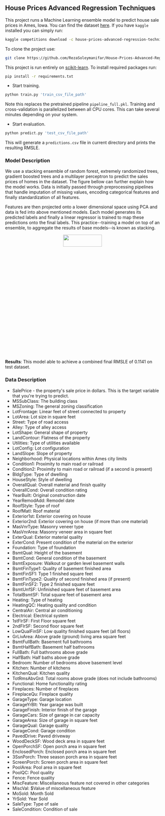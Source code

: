 ## House Prices Advanced Regression Techniques

This project runs a Machine Learning ensemble model to predict house sale prices in Ames, Iowa. You can find the dataset 
[here](https://www.kaggle.com/c/house-prices-advanced-regression-techniques/data). If you have `kaggle` installed you can simply run:

```bash
kaggle competitions download -c house-prices-advanced-regression-techniques
```

To clone the project use:
```bash
git clone https://github.com/RezaSoleymanifar/House-Prices-Advanced-Regression-Techniques-Kaggle-Competition..git
```

This project is run entirely on [scikit-learn](https://scikit-learn.org/stable/). To install required packages run:

```bash
pip install -r requirements.txt
```

- Start training.

```bash
python train.py 'train_csv_file_path'
```

Note this replaces the pretrained pipeline `pipeline_full.pkl`. Training and cross-validation is parallelized between all CPU cores. This can take several minutes depending on your system.

- Start evaluation. 

<!--([pretrained model](https://github.com/tensorlayer/srgan/releases/tag/1.2.0) for DIV2K)-->

```bash
python predict.py 'test_csv_file_path' 
```

This will generate a `predictions.csv` file in current directory and prints the resulting RMSLE.

### Model Description

We use a stacking ensemble of random forest, extremely randomized trees, gradient boosted trees and a multilayer perceptron to predict the sales prices of homes in the dataset. The figure bellow can further explain how the model works. Data is initially passed through preprocessing pipelines that handle imputation of missing values, encoding categorical features and finally standardization of all features.

Features are then projected onto a lower dimensional space using PCA and data is fed into above
mentioned models. Each model generates its predicted labels and finally a linear regressor is trained to map these predictions onto the final labels. This practice--training a model on top of an ensemble, to aggregate the results of base models--is known as stacking.

<!--- <a href="http://tensorlayer.readthedocs.io">--->
<div align="center">
	<img src="img/model.jpeg" width="50%" height="10%"/>
</div>
</a>

__Results__: This model able to achieve a combined final RMSLE of 0.1141 on test dataset.

### Data Description


- SalePrice - the property's sale price in dollars. This is the target variable that you're trying to predict.
- MSSubClass: The building class
- MSZoning: The general zoning classification
- LotFrontage: Linear feet of street connected to property
- LotArea: Lot size in square feet
- Street: Type of road access
- Alley: Type of alley access
- LotShape: General shape of property
- LandContour: Flatness of the property
- Utilities: Type of utilities available
- LotConfig: Lot configuration
- LandSlope: Slope of property
- Neighborhood: Physical locations within Ames city limits
- Condition1: Proximity to main road or railroad
- Condition2: Proximity to main road or railroad (if a second is present)
- BldgType: Type of dwelling
- HouseStyle: Style of dwelling
- OverallQual: Overall material and finish quality
- OverallCond: Overall condition rating
- YearBuilt: Original construction date
- YearRemodAdd: Remodel date
- RoofStyle: Type of roof
- RoofMatl: Roof material
- Exterior1st: Exterior covering on house
- Exterior2nd: Exterior covering on house (if more than one material)
- MasVnrType: Masonry veneer type
- MasVnrArea: Masonry veneer area in square feet
- ExterQual: Exterior material quality
- ExterCond: Present condition of the material on the exterior
- Foundation: Type of foundation
- BsmtQual: Height of the basement
- BsmtCond: General condition of the basement
- BsmtExposure: Walkout or garden level basement walls
- BsmtFinType1: Quality of basement finished area
- BsmtFinSF1: Type 1 finished square feet
- BsmtFinType2: Quality of second finished area (if present)
- BsmtFinSF2: Type 2 finished square feet
- BsmtUnfSF: Unfinished square feet of basement area
- TotalBsmtSF: Total square feet of basement area
- Heating: Type of heating
- HeatingQC: Heating quality and condition
- CentralAir: Central air conditioning
- Electrical: Electrical system
- 1stFlrSF: First Floor square feet
- 2ndFlrSF: Second floor square feet
- LowQualFinSF: Low quality finished square feet (all floors)
- GrLivArea: Above grade (ground) living area square feet
- BsmtFullBath: Basement full bathrooms
- BsmtHalfBath: Basement half bathrooms
- FullBath: Full bathrooms above grade
- HalfBath: Half baths above grade
- Bedroom: Number of bedrooms above basement level
- Kitchen: Number of kitchens
- KitchenQual: Kitchen quality
- TotRmsAbvGrd: Total rooms above grade (does not include bathrooms)
- Functional: Home functionality rating
- Fireplaces: Number of fireplaces
- FireplaceQu: Fireplace quality
- GarageType: Garage location
- GarageYrBlt: Year garage was built
- GarageFinish: Interior finish of the garage
- GarageCars: Size of garage in car capacity
- GarageArea: Size of garage in square feet
- GarageQual: Garage quality
- GarageCond: Garage condition
- PavedDrive: Paved driveway
- WoodDeckSF: Wood deck area in square feet
- OpenPorchSF: Open porch area in square feet
- EnclosedPorch: Enclosed porch area in square feet
- 3SsnPorch: Three season porch area in square feet
- ScreenPorch: Screen porch area in square feet
- PoolArea: Pool area in square feet
- PoolQC: Pool quality
- Fence: Fence quality
- MiscFeature: Miscellaneous feature not covered in other categories
- MiscVal: $Value of miscellaneous feature
- MoSold: Month Sold
- YrSold: Year Sold
- SaleType: Type of sale
- SaleCondition: Condition of sale
